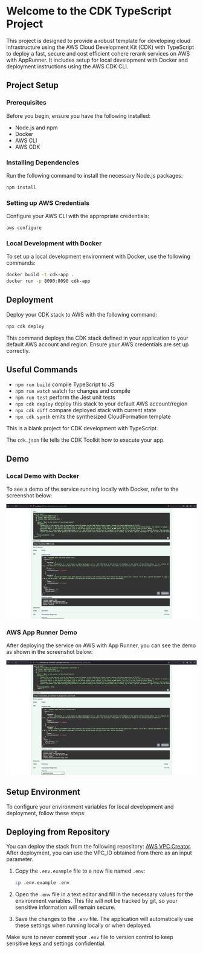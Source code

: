 # Welcome to the CDK TypeScript Project

This project is designed to provide a robust template for developing cloud infrastructure using the AWS Cloud Development Kit (CDK) with TypeScript to deploy a fast, secure and cost efficient cohere rerank services on AWS with AppRunner. It includes setup for local development with Docker and deployment instructions using the AWS CDK CLI.

## Project Setup

### Prerequisites

Before you begin, ensure you have the following installed:

- Node.js and npm
- Docker
- AWS CLI
- AWS CDK

### Installing Dependencies

Run the following command to install the necessary Node.js packages:

```bash
npm install
```

### Setting up AWS Credentials

Configure your AWS CLI with the appropriate credentials:

```bash
aws configure
```

### Local Development with Docker

To set up a local development environment with Docker, use the following commands:

```bash
docker build -t cdk-app .
docker run -p 8090:8090 cdk-app
```

## Deployment

Deploy your CDK stack to AWS with the following command:

```bash
npx cdk deploy
```

This command deploys the CDK stack defined in your application to your default AWS account and region. Ensure your AWS credentials are set up correctly.

## Useful Commands

- `npm run build`   compile TypeScript to JS
- `npm run watch`   watch for changes and compile
- `npm run test`    perform the Jest unit tests
- `npx cdk deploy`  deploy this stack to your default AWS account/region
- `npx cdk diff`    compare deployed stack with current state
- `npx cdk synth`   emits the synthesized CloudFormation template

This is a blank project for CDK development with TypeScript.

The `cdk.json` file tells the CDK Toolkit how to execute your app.

## Demo

### Local Demo with Docker

To see a demo of the service running locally with Docker, refer to the screenshot below:

![Local Demo with Docker](assets/demo_local_host.png)

### AWS App Runner Demo

After deploying the service on AWS with App Runner, you can see the demo as shown in the screenshot below:

![AWS App Runner Demo](assets/demo_app_runner_aws.png)

## Setup Environment

To configure your environment variables for local development and deployment, follow these steps:

## Deploying from Repository

You can deploy the stack from the following repository: [AWS VPC Creator](https://github.com/SofarDatas/aws-vpc-creator). After deployment, you can use the VPC_ID obtained from there as an input parameter.


1. Copy the `.env.example` file to a new file named `.env`:

   ```bash
   cp .env.example .env
   ```

2. Open the `.env` file in a text editor and fill in the necessary values for the environment variables. This file will not be tracked by git, so your sensitive information will remain secure.

3. Save the changes to the `.env` file. The application will automatically use these settings when running locally or when deployed.

Make sure to never commit your `.env` file to version control to keep sensitive keys and settings confidential.
